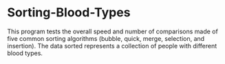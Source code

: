 Sorting-Blood-Types
===================
This program tests the overall speed and number of comparisons made of five common sorting algorithms
(bubble, quick, merge, selection, and insertion). The data sorted represents a collection of people with different 
blood types.
